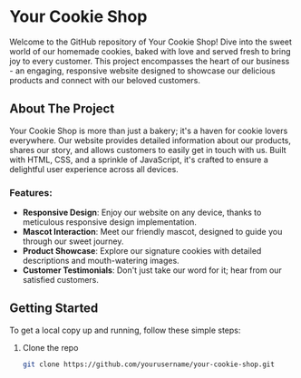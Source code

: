 # Your Cookie Shop

Welcome to the GitHub repository of Your Cookie Shop! Dive into the sweet world of our homemade cookies, baked with love and served fresh to bring joy to every customer. This project encompasses the heart of our business - an engaging, responsive website designed to showcase our delicious products and connect with our beloved customers.

## About The Project

Your Cookie Shop is more than just a bakery; it's a haven for cookie lovers everywhere. Our website provides detailed information about our products, shares our story, and allows customers to easily get in touch with us. Built with HTML, CSS, and a sprinkle of JavaScript, it's crafted to ensure a delightful user experience across all devices.

### Features:

- **Responsive Design**: Enjoy our website on any device, thanks to meticulous responsive design implementation.
- **Mascot Interaction**: Meet our friendly mascot, designed to guide you through our sweet journey.
- **Product Showcase**: Explore our signature cookies with detailed descriptions and mouth-watering images.
- **Customer Testimonials**: Don't just take our word for it; hear from our satisfied customers.

## Getting Started

To get a local copy up and running, follow these simple steps:

1. Clone the repo
   ```sh
   git clone https://github.com/yourusername/your-cookie-shop.git
